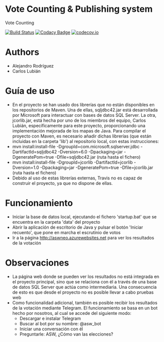 # Vote Counting & Publishing system

Vote Counting

[![Build Status](https://travis-ci.org/Arquisoft/VoteCounting_1a.svg?branch=master)](https://travis-ci.org/Arquisoft/VoteCounting_1a)
[![Codacy Badge](https://api.codacy.com/project/badge/grade/e97dbcfca9444506b436ed3afa5a82e9)](https://www.codacy.com/app/jelabra/VoteCounting_1a)
[![codecov.io](https://codecov.io/github/Arquisoft/VoteCounting_1a/coverage.svg?branch=master)](https://codecov.io/github/Arquisoft/VoteCounting_1a?branch=master)


# Authors

* Alejandro Rodríguez
* Carlos Lubián

# Guía de uso

* En el proyecto se han usado dos librerías que no están disponibles en los repositorios de Maven. Una de ellas, sqljdbc42.jar está desarrollada por Microsoft para interactuar con bases de datos SQL Server. La otra, jcorlib.jar, está hecha por uno de los miembros del equipo, Carlos Lubián, específicamente para este proyecto, proporcionando una implementación mejorada de los mapas de Java. Para compilar el proyecto con Maven, es necesario añadir dichas librerías (que están incluidas en la carpeta 'lib') al repositorio local, con estas instrucciones:
* mvn install:install-file -DgroupId=com.microsoft.sqlserver.jdbc -DartifactId=sqljdbc42 -Dversion=6.0 -Dpackaging=jar -DgeneratePom=true -Dfile=sqljdbc42.jar (ruta hasta el fichero)
* mvn install:install-file -DgroupId=jcorlib -DartifactId=jcorlib -Dversion=1.0 -Dpackaging=jar -DgeneratePom=true -Dfile=jcorlib.jar (ruta hasta el fichero)
* Debido al uso de estas librerías externas, Travis no es capaz de construir el proyecto, ya que no dispone de ellas.

# Funcionamiento

* Iniciar la base de datos local, ejecutando el fichero 'startup.bat' que se encuentra en la carpeta 'data' del proyecto
* Abrir la aplicación de escritorio de Java y pulsar el botón 'Iniciar recuento', que pone en marcha el escrutinio de votos
* Ir a la página http://aswneo.azurewebsites.net para ver los resultados de la votación

# Observaciones

* La página web donde se pueden ver los resultados no está integrada en el proyecto principal, sino que se relaciona con él a través de una base de datos SQL Server que actúa como intermediaria. Una consecuencia de esto es que desde el proyecto no es posible llevar a cabo pruebas web
* Como funcionalidad adicional, también es posible recibir los resultados de la votación mediante Telegram. El funcionamiento se basa en un bot hecho por nosotros, al cual se accede del siguiente modo:
  * Descargar e instalar Telegram
  * Buscar al bot por su nombre: @asw_bot
  * Iniciar una conversación con él
  * Preguntarle: ASW, ¿Cómo van las elecciones?
